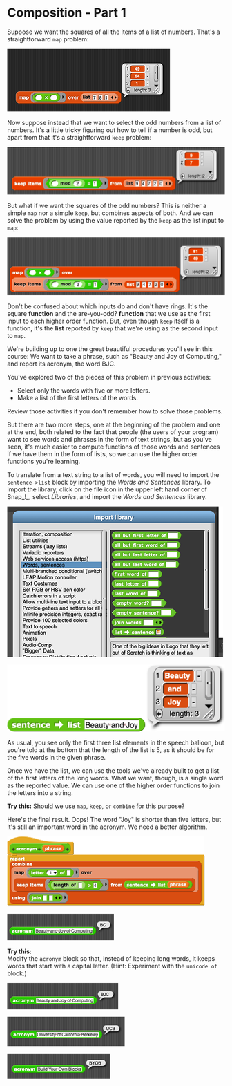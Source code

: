# Composition - Part 1

Suppose we want the squares of all the items of a list of numbers. That's a straightforward `map` problem:

![](../.gitbook/assets/image%20%28104%29.png)

 Now suppose instead that we want to select the odd numbers from a list of numbers. It's a little tricky figuring out how to tell if a number is odd, but apart from that it's a straightforward `keep` problem:

![](../.gitbook/assets/image%20%28230%29.png)

But what if we want the squares of the odd numbers? This is neither a simple `map` nor a simple `keep`, but combines aspects of both. And we can solve the problem by using the value reported by the `keep` as the list input to `map`:

![](../.gitbook/assets/image%20%28245%29.png)

  
Don't be confused about which inputs do and don't have rings. It's the square **function** and the are-you-odd? **function** that we use as the first input to each higher order function. But, even though `keep` itself is a function, it's the **list** reported by `keep` that we're using as the second input to `map`.

  
We're building up to one the great beautiful procedures you'll see in this course: We want to take a phrase, such as "Beauty and Joy of Computing," and report its acronym, the word BJC. 

You've explored two of the pieces of this problem in previous activities:

* Select only the words with five or more letters.
* Make a list of the first letters of the words.

Review those activities if you don't remember how to solve those problems.

But there are two more steps, one at the beginning of the problem and one at the end, both related to the fact that people \(the users of your program\) want to see words and phrases in the form of text strings, but as you've seen, it's much easier to compute functions of those words and sentences if we have them in the form of lists, so we can use the higher order functions you're learning. 

To translate from a text string to a list of words, you will need to import the `sentence->list` block by importing the _Words and Sentences_ library. To import the library, click on the file icon in the upper left hand corner of Snap_!_, select _Libraries_, and import the _Words and Sentences_ library.

![](../.gitbook/assets/image%20%28185%29.png)

![](../.gitbook/assets/image%20%28211%29.png)

 As usual, you see only the first three list elements in the speech balloon, but you're told at the bottom that the length of the list is 5, as it should be for the five words in the given phrase.

Once we have the list, we can use the tools we've already built to get a list of the first letters of the long words. What we want, though, is a single word as the reported value. We can use one of the higher order functions to join the letters into a string.

**Try this:** Should we use `map`, `keep`, or `combine` for this purpose?

Here's the final result. Oops! The word "Joy" is shorter than five letters, but it's still an important word in the acronym. We need a better algorithm.

![](../.gitbook/assets/image%20%28289%29.png)

![](../.gitbook/assets/image%20%2858%29.png)

**Try this:**  
Modify the `acronym` block so that, instead of keeping long words, it keeps words that start with a capital letter. \(Hint: Experiment with the `unicode of` block.\)

![](../.gitbook/assets/image%20%28309%29.png)

![](../.gitbook/assets/image%20%28252%29.png)

![](../.gitbook/assets/image%20%28176%29.png)

